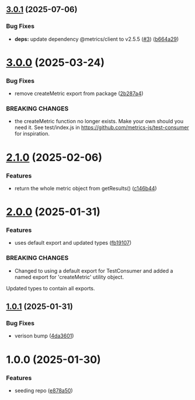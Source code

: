 ## [3.0.1](https://github.com/metrics-js/test-consumer/compare/v3.0.0...v3.0.1) (2025-07-06)


### Bug Fixes

* **deps:** update dependency @metrics/client to v2.5.5 ([#3](https://github.com/metrics-js/test-consumer/issues/3)) ([b664a29](https://github.com/metrics-js/test-consumer/commit/b664a297394c21f1bb9858fcb554bd7ca2e222e6))

# [3.0.0](https://github.com/metrics-js/test-consumer/compare/v2.1.0...v3.0.0) (2025-03-24)


### Bug Fixes

* remove createMetric export from package ([2b287a4](https://github.com/metrics-js/test-consumer/commit/2b287a4b333eff858d04c8d64ab1de04daddde39))


### BREAKING CHANGES

* the createMetric function no longer exists.
Make your own should you need it. See test/index.js in
https://github.com/metrics-js/test-consumer for inspiration.

# [2.1.0](https://github.com/metrics-js/test-consumer/compare/v2.0.0...v2.1.0) (2025-02-06)


### Features

* return the whole metric object from getResults() ([c146b44](https://github.com/metrics-js/test-consumer/commit/c146b44df1470c588458c541d448762994a1786b))

# [2.0.0](https://github.com/metrics-js/test-consumer/compare/v1.0.1...v2.0.0) (2025-01-31)


### Features

* uses default export and updated types ([fb19107](https://github.com/metrics-js/test-consumer/commit/fb191073500e91bebbc7a7cb8124d9504f6f01bf))


### BREAKING CHANGES

* Changed to using a default export for TestConsumer and added a named export for
'createMetric' utility object.

Updated types to contain all exports.

## [1.0.1](https://github.com/metrics-js/test-consumer/compare/v1.0.0...v1.0.1) (2025-01-31)


### Bug Fixes

* verison bump ([4da3601](https://github.com/metrics-js/test-consumer/commit/4da3601f5a0e7da640f185a038509c71d5590b07))

# 1.0.0 (2025-01-30)


### Features

* seeding repo ([e878a50](https://github.com/metrics-js/test-consumer/commit/e878a50cbce8843e9b635c493b7205da988d06df))
